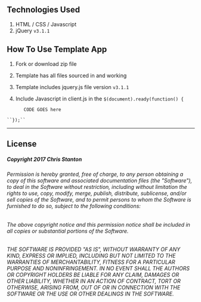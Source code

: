 
## Technologies Used
  1. HTML / CSS / Javascript
  2. jQuery ``v3.1.1``


## How To Use Template App
  1. Fork or download zip file
  2. Template has all files sourced in and working
  3. Template includes jquery.js file version ``v3.1.1``
  4. Include Javascript in client.js in the
      ``$(document).ready(function() {``

            CODE GOES here

    ``});``

---

## License
##### Copyright 2017 Chris Stanton

###### Permission is hereby granted, free of charge, to any person obtaining a copy of this software and associated documentation files (the "Software"), to deal in the Software without restriction, including without limitation the rights to use, copy, modify, merge, publish, distribute, sublicense, and/or sell copies of the Software, and to permit persons to whom the Software is furnished to do so, subject to the following conditions:

###### The above copyright notice and this permission notice shall be included in all copies or substantial portions of the Software.

###### THE SOFTWARE IS PROVIDED "AS IS", WITHOUT WARRANTY OF ANY KIND, EXPRESS OR IMPLIED, INCLUDING BUT NOT LIMITED TO THE WARRANTIES OF MERCHANTABILITY, FITNESS FOR A PARTICULAR PURPOSE AND NONINFRINGEMENT. IN NO EVENT SHALL THE AUTHORS OR COPYRIGHT HOLDERS BE LIABLE FOR ANY CLAIM, DAMAGES OR OTHER LIABILITY, WHETHER IN AN ACTION OF CONTRACT, TORT OR OTHERWISE, ARISING FROM, OUT OF OR IN CONNECTION WITH THE SOFTWARE OR THE USE OR OTHER DEALINGS IN THE SOFTWARE.
